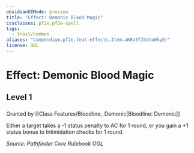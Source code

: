 ```yaml
---
obsidianUIMode: preview
title: "Effect: Demonic Blood Magic"
cssclasses: pf2e,pf2e-spell
tags:
  - trait/common
aliases: "Compendium.pf2e.feat-effects.Item.aKRo5TIhUtu0kyEr"
license: OGL
---
```

# Effect: Demonic Blood Magic
## Level 1
### 






Granted by [[Class Features/Bloodline_ Demonic|Bloodline: Demonic]]

Either a target takes a -1 status penalty to AC for 1 round, or you gain a +1 status bonus to Intimidation checks for 1 round.

*Source: Pathfinder Core Rulebook*
*OGL*